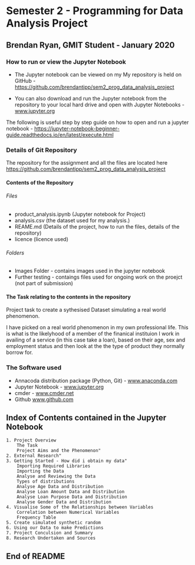 #  Semester 2 - Programming for Data Analysis Project


## Brendan Ryan, GMIT Student - January 2020

### How to run or view the Jupyter Notebook

- The Jupyter notebook can be viewed on my My repository is held on GitHub - https://github.com/brendantipp/sem2_prog_data_analysis_project


- You can also download and run the Jupyter notebook from the repository to your local hard drive and open with Jupyter Notebooks - www.jupyter.org

The following is useful step by step guide on how to open and run a jupyter notebook - https://jupyter-notebook-beginner-guide.readthedocs.io/en/latest/execute.html

### Details of Git Repository

The repository for the assignment and all the files are located here https://github.com/brendantipp/sem2_prog_data_analysis_project

#### Contents of the Repository

###### Files

- product_analysis.ipynb (Jupyter notebook for Project)
- analysis.csv (the dataset used for my analysis.)
- REAME.md (Details of the project, how to run the files, details of the repository)
- licence (licence used)

###### Folders
- Images Folder - contains images used in the jupyter notebook
- Further testing - contaings files used for ongoing work on the proejct (not part of submission)


#### The Task relating to the contents in the repository

Project task to create a sythesised Dataset simulating a real world phenomenon.

I have picked on a real world phenomenon in my own professional life. This is what is the likelyhood of a member of the finanical instituion I work in availing of a service (in this case take a loan), based on their age, sex and employment status and then look at the the type of product they normally borrow for.

### The Software used

- Annacoda distribution package (Python, Git) - www.anaconda.com
- Jupyter Notebook - www.jupyter.org
- cmder - www.cmder.net
- Github www.github.com


## Index of Contents contained in  the Jupyter Notebook

    1. Project Overview
        The Task
        Project Aims and the Phenomenon"
    2. External Research"
    3. Getting Started - How did i obtain my data"
        Importing Required Libraries
        Importing the Data
        Analyse and Reviewing the Data
        Types of distributions
        Analyse Age Data and Distribution
        Analyse Loan Amount Data and Distribution
        Analyse Loan Purpose Data and Distribution
        Analyse Gender Data and Distribution
    4. Visualise Some of the Relationships between Variables
        Correlation between Numerical Variables
        Frequency Table
    5. Create simulated synthetic random
    6. Using our Data to make Predictions
    7. Project Conculsion and Summary
    8. Research Undertaken and Sources



## End of README